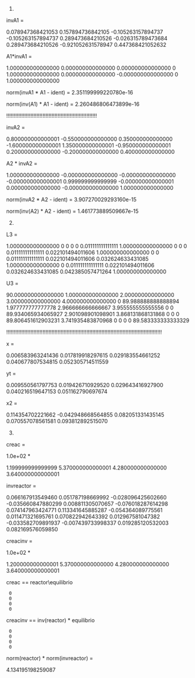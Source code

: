 1.

invA1 =

   0.078947368421053   0.157894736842105  -0.105263157894737
  -0.105263157894737   0.289473684210526  -0.026315789473684
   0.289473684210526  -0.921052631578947   0.447368421052632

A1*invA1 =

   1.000000000000000   0.000000000000000   0.000000000000000
                   0   1.000000000000000   0.000000000000000
  -0.000000000000000                   0   1.000000000000000

norm(invA1 * A1 - ident) = 2.351199999220780e-16

norm(inv(A1) * A1 - ident) = 2.260486806473899e-16

!!!!!!!!!!!!!!!!!!!!!!!!!!!!!!!!!!!!!!!!!!!!!!!!!!!!!!!!!!!!

invA2 =

   0.800000000000001  -0.550000000000000   0.350000000000000
  -1.600000000000001   1.350000000000001  -0.950000000000001
   0.200000000000000  -0.200000000000000   0.400000000000000

A2 * invA2 =

   1.000000000000000  -0.000000000000000  -0.000000000000000
  -0.000000000000001   0.999999999999999  -0.000000000000001
   0.000000000000000  -0.000000000000000   1.000000000000000

norm(invA2 * A2 - ident) = 3.907270029293160e-15

norm(inv(A2) * A2 - ident) = 1.461773889509667e-15

2.

L3 =

   1.000000000000000                   0                   0                   0                   0
   0.011111111111111   1.000000000000000                   0                   0                   0
   0.011111111111111   0.022101494011606   1.000000000000000                   0                   0
   0.011111111111111   0.022101494011606   0.032624633431085   1.000000000000000                   0
   0.011111111111111   0.022101494011606   0.032624633431085   0.042385057471264   1.000000000000000

U3 =

  90.000000000000000   1.000000000000000   2.000000000000000   3.000000000000000   4.000000000000000
                   0  89.988888888888894   1.977777777777778   2.966666666666667   3.955555555555556
                   0                   0  89.934065934065927   2.901098901098901   3.868131868131868
                   0                   0                   0  89.806451612903231   3.741935483870968
                   0                   0                   0                   0  89.583333333333329

!!!!!!!!!!!!!!!!!!!!!!!!!!!!!!!!!!!!!!!!!!!!!!!!!!!!!!!!!!!!!!!!!!!!!!!!!!!!!!!!!!!!!!!!!!!!!!!!!!!!!!!

x =

   0.006583963241436
   0.017819918297615
   0.029183554661252
   0.040677807534815
   0.052305714511559

yt =

   0.009550561797753   0.019426710929520   0.029643416927900   0.040216519647153   0.051162790697674

x2 =

   0.114354702221662
  -0.042948668564855
   0.082051331435145
   0.070557078561581
   0.093812892515070

3.

creac =

   1.0e+02 *

   1.199999999999999
   5.370000000000001
   4.280000000000000
   3.640000000000001

invreactor =

   0.066167913549460   0.051787198669992  -0.028096425602660  -0.035660847880299
   0.008811305070657  -0.076018287614298   0.074147963424771   0.113341645885287
  -0.054364089775561   0.011471321695761   0.070822942643392   0.012967581047382
  -0.033582709891937  -0.007439733998337   0.019285120532003   0.082169576059850

creacinv =

   1.0e+02 *

   1.200000000000001
   5.370000000000000
   4.280000000000000
   3.640000000000001

creac == reactor\equilibrio

	 0
	 0
	 0
	 0

creacinv == inv(reactor) * equilibrio

     0
     0
     0
     0

norm(reactor) * norm(invreactor) =

   4.134195198259087